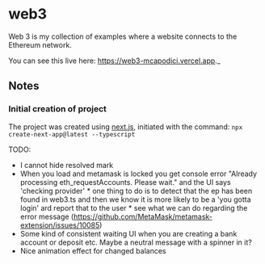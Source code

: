 # web3

Web 3 is my collection of examples where a website connects to the Ethereum network.

You can see this live here: https://web3-mcapodici.vercel.app._

## Notes

### Initial creation of project

The project was created using [next.js](https://nextjs.org/docs/getting-started), initiated with the command: `npx create-next-app@latest --typescript`

TODO:

* I cannot hide resolved mark
* When you load and metamask is locked you get console error "Already processing eth_requestAccounts. Please wait." and the UI says 'checking provider'
		* one thing to do is to detect that the ep has been found in web3.ts and then we know it is more likely to be a 'you gotta login' ard report that to the user
		* see what we can do regarding the error message (https://github.com/MetaMask/metamask-extension/issues/10085)
* Some kind of consistent waiting UI when you are creating a bank account or deposit etc. Maybe a neutral message with a spinner in it?
* Nice animation effect for changed balances
